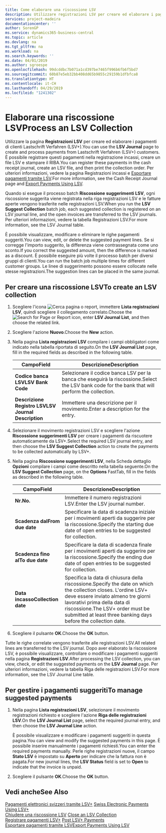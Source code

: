 ```yaml
---
title: Come elaborare una riscossione LSV
description: Utilizzare registrazioni LSV per creare ed elaborare i pagamenti di clienti Lastschrift Verfahren (LSV+). È possibile registrare questi pagamenti nella registrazione incassi, creare un file LSV e stampare il RIBA.
services: project-madeira
documentationcenter: ''
author: SorenGP
ms.service: dynamics365-business-central
ms.topic: article
ms.devlang: na
ms.tgt_pltfrm: na
ms.workload: na
ms.search.keywords: ''
ms.date: 04/01/2019
ms.author: sgroespe
ms.openlocfilehash: 99dcddbc7b071a1cd397be7465f996b6fb6f5bd7
ms.sourcegitcommit: 60b87e5eb32bb408dd65b9855c29159b1dfbfca8
ms.translationtype: HT
ms.contentlocale: it-CH
ms.lasthandoff: 04/29/2019
ms.locfileid: "1241302"
---
```

# <a name="process-an-lsv-collection"></a><span data-ttu-id="0c7f9-104">Elaborare una riscossione LSV</span><span class="sxs-lookup"><span data-stu-id="0c7f9-104">Process an LSV Collection</span></span>
<span data-ttu-id="0c7f9-105">Utilizzare la pagina **Registrazioni LSV** per creare ed elaborare i pagamenti di clienti Lastschrift Verfahren (LSV+).</span><span class="sxs-lookup"><span data-stu-id="0c7f9-105">You can use the **LSV Journal** page to create and process payments from Lastschrift Verfahren (LSV+) customers.</span></span> <span data-ttu-id="0c7f9-106">È possibile registrare questi pagamenti nella registrazione incassi, creare un file LSV e stampare il RIBA.</span><span class="sxs-lookup"><span data-stu-id="0c7f9-106">You can register these payments in the cash receipt journal, create an LSV file, and then print the collection order.</span></span> <span data-ttu-id="0c7f9-107">Per ulteriori informazioni, vedere la pagina Registrazioni incassi e [Esportare pagamenti tramite LSV](how-to-export-payments-using-lsv.md).</span><span class="sxs-lookup"><span data-stu-id="0c7f9-107">For more information, see the Cash Receipt Journal page and [Export Payments Using LSV](how-to-export-payments-using-lsv.md).</span></span>  

<span data-ttu-id="0c7f9-108">Quando si esegue il processo batch **Riscossione suggerimenti LSV**, ogni riscossione suggerita viene registrata nella riga registrazioni LSV e le fatture aperte vengono trasferite nelle registrazioni LSV.</span><span class="sxs-lookup"><span data-stu-id="0c7f9-108">When you run the **LSV Suggest Collection** batch job, each suggested collection is registered on an LSV journal line, and the open invoices are transferred to the LSV journals.</span></span> <span data-ttu-id="0c7f9-109">Per ulteriori informazioni, vedere la tabella Registrazioni LSV.</span><span class="sxs-lookup"><span data-stu-id="0c7f9-109">For more information, see the LSV Journal table.</span></span>  

<span data-ttu-id="0c7f9-110">È possibile visualizzare, modificare o eliminare le righe pagamenti suggeriti.</span><span class="sxs-lookup"><span data-stu-id="0c7f9-110">You can view, edit, or delete the suggested payment lines.</span></span> <span data-ttu-id="0c7f9-111">Se si corregge l'importo suggerito, la differenza viene contrassegnata come uno sconto.</span><span class="sxs-lookup"><span data-stu-id="0c7f9-111">If you correct the suggested amount, then the difference is marked as a discount.</span></span> <span data-ttu-id="0c7f9-112">È possibile eseguire più volte il processo batch per diversi gruppi di clienti.</span><span class="sxs-lookup"><span data-stu-id="0c7f9-112">You can run the batch job multiple times for different customer groups.</span></span> <span data-ttu-id="0c7f9-113">Le linee di suggerimento possono essere collocate nelle stesse registrazioni.</span><span class="sxs-lookup"><span data-stu-id="0c7f9-113">The suggestion lines can be placed in the same journal.</span></span>  

## <a name="to-create-an-lsv-collection"></a><span data-ttu-id="0c7f9-114">Per creare una riscossione LSV</span><span class="sxs-lookup"><span data-stu-id="0c7f9-114">To create an LSV collection</span></span>  

1.  <span data-ttu-id="0c7f9-115">Scegliere l'icona ![Cerca pagina o report](../../media/ui-search/search_small.png "Cerca pagina o report"), immettere **Lista registrazioni LSV**, quindi scegliere il collegamento correlato.</span><span class="sxs-lookup"><span data-stu-id="0c7f9-115">Choose the ![Search for Page or Report](../../media/ui-search/search_small.png "Search for Page or Report icon") icon, enter **LSV Journal List**, and then choose the related link.</span></span>  
2.  <span data-ttu-id="0c7f9-116">Scegliere l'azione **Nuovo**.</span><span class="sxs-lookup"><span data-stu-id="0c7f9-116">Choose the **New** action.</span></span>  
3.  <span data-ttu-id="0c7f9-117">Nella pagina **Lista registrazioni LSV** compilare i campi obbligatori come indicato nella tabella riportata di seguito.</span><span class="sxs-lookup"><span data-stu-id="0c7f9-117">On the **LSV Journal List** page, fill in the required fields as described in the following table.</span></span>  

    |<span data-ttu-id="0c7f9-118">Campo</span><span class="sxs-lookup"><span data-stu-id="0c7f9-118">Field</span></span>|<span data-ttu-id="0c7f9-119">Descrizione</span><span class="sxs-lookup"><span data-stu-id="0c7f9-119">Description</span></span>|  
    |---------------------------------|---------------------------------------|  
    |<span data-ttu-id="0c7f9-120">**Codice banca LSV**</span><span class="sxs-lookup"><span data-stu-id="0c7f9-120">**LSV Bank Code**</span></span>|<span data-ttu-id="0c7f9-121">Selezionare il codice banca LSV per la banca che eseguirà la riscossione.</span><span class="sxs-lookup"><span data-stu-id="0c7f9-121">Select the LSV bank code for the bank that will perform the collection.</span></span>|  
    |<span data-ttu-id="0c7f9-122">**Descrizione Registro LSV**</span><span class="sxs-lookup"><span data-stu-id="0c7f9-122">**LSV Journal Description**</span></span>|<span data-ttu-id="0c7f9-123">Immettere una descrizione per il movimento.</span><span class="sxs-lookup"><span data-stu-id="0c7f9-123">Enter a description for the entry.</span></span>|

4.  <span data-ttu-id="0c7f9-124">Selezionare il movimento registrazioni LSV e scegliere l'azione **Riscossione suggerimenti LSV** per creare i pagamenti da riscuotere automaticamente da LSV+.</span><span class="sxs-lookup"><span data-stu-id="0c7f9-124">Select the required LSV journal entry, and then choose the **LSV Suggest Collection** action to create the payments to be collected automatically by LSV+.</span></span>  
5.  <span data-ttu-id="0c7f9-125">Nella pagina **Riscossione suggerimenti LSV**, nella Scheda dettaglio **Opzioni** compilare i campi come descritto nella tabella seguente.</span><span class="sxs-lookup"><span data-stu-id="0c7f9-125">On the **LSV Suggest Collection** page, on the **Options** FastTab, fill in the fields as described in the following table.</span></span>  

    |<span data-ttu-id="0c7f9-126">Campo</span><span class="sxs-lookup"><span data-stu-id="0c7f9-126">Field</span></span>|<span data-ttu-id="0c7f9-127">Descrizione</span><span class="sxs-lookup"><span data-stu-id="0c7f9-127">Description</span></span>|  
    |---------------------------------|---------------------------------------|  
    |<span data-ttu-id="0c7f9-128">**Nr.**</span><span class="sxs-lookup"><span data-stu-id="0c7f9-128">**No.**</span></span>|<span data-ttu-id="0c7f9-129">Immettere il numero registrazioni LSV.</span><span class="sxs-lookup"><span data-stu-id="0c7f9-129">Enter the LSV journal number.</span></span>|  
    |<span data-ttu-id="0c7f9-130">**Scadenza dal**</span><span class="sxs-lookup"><span data-stu-id="0c7f9-130">**From due date**</span></span>|<span data-ttu-id="0c7f9-131">Specificare la data di scadenza iniziale per i movimenti aperti da suggerire per la riscossione.</span><span class="sxs-lookup"><span data-stu-id="0c7f9-131">Specify the starting due date of open entries to be suggested for collection.</span></span>|  
    |<span data-ttu-id="0c7f9-132">**Scadenza fino al**</span><span class="sxs-lookup"><span data-stu-id="0c7f9-132">**To due date**</span></span>|<span data-ttu-id="0c7f9-133">Specificare la data di scadenza finale per i movimenti aperti da suggerire per la riscossione.</span><span class="sxs-lookup"><span data-stu-id="0c7f9-133">Specify the ending due date of open entries to be suggested for collection.</span></span>|  
    |<span data-ttu-id="0c7f9-134">**Data incasso**</span><span class="sxs-lookup"><span data-stu-id="0c7f9-134">**Collection date**</span></span>|<span data-ttu-id="0c7f9-135">Specifica la data di chiusura della riscossione.</span><span class="sxs-lookup"><span data-stu-id="0c7f9-135">Specify the date on which the collection closes.</span></span> <span data-ttu-id="0c7f9-136">L'ordine LSV+ deve essere inviato almeno tre giorni lavorativi prima della data di riscossione.</span><span class="sxs-lookup"><span data-stu-id="0c7f9-136">The LSV+ order must be submitted at least three banking days before the collection date.</span></span>|  

6.  <span data-ttu-id="0c7f9-137">Scegliere il pulsante **OK**.</span><span class="sxs-lookup"><span data-stu-id="0c7f9-137">Choose the **OK** button.</span></span>  

<span data-ttu-id="0c7f9-138">Tutte le righe correlate vengono trasferite alle registrazioni LSV.</span><span class="sxs-lookup"><span data-stu-id="0c7f9-138">All related lines are transferred to the LSV journal.</span></span> <span data-ttu-id="0c7f9-139">Dopo aver elaborato la riscossione LSV, è possibile visualizzare, controllare o modificare i pagamenti suggeriti nella pagina **Registrazioni LSV**.</span><span class="sxs-lookup"><span data-stu-id="0c7f9-139">After processing the LSV collection, you can view, check, or edit the suggested payments on the **LSV Journal** page.</span></span> <span data-ttu-id="0c7f9-140">Per ulteriori informazioni, vedere la tabella Riga delle registrazioni LSV.</span><span class="sxs-lookup"><span data-stu-id="0c7f9-140">For more information, see the LSV Journal Line table.</span></span>  

## <a name="to-manage-suggested-payments"></a><span data-ttu-id="0c7f9-141">Per gestire i pagamenti suggeriti</span><span class="sxs-lookup"><span data-stu-id="0c7f9-141">To manage suggested payments</span></span>  

1.  <span data-ttu-id="0c7f9-142">Nella pagina **Lista registrazioni LSV**, selezionare il movimento registrazioni richiesto e scegliere l'azione **Riga delle registrazioni LSV**.</span><span class="sxs-lookup"><span data-stu-id="0c7f9-142">On the **LSV Journal List** page, select the required journal entry, and then choose the **LSV Journal Line** action.</span></span>  

    <span data-ttu-id="0c7f9-143">È possibile visualizzare e modificare i pagamenti suggeriti in questa pagina.</span><span class="sxs-lookup"><span data-stu-id="0c7f9-143">You can view and modify the suggested payments in this page.</span></span> <span data-ttu-id="0c7f9-144">È possibile inserire manualmente i pagamenti richiesti.</span><span class="sxs-lookup"><span data-stu-id="0c7f9-144">You can enter the required payments manually.</span></span> <span data-ttu-id="0c7f9-145">Perle righe registrazioni nuove, il campo **Stato LSV** è impostato su **Aperto** per indicare che la fattura non è pagata.</span><span class="sxs-lookup"><span data-stu-id="0c7f9-145">For new journal lines, the **LSV Status** field is set to **Open** to indicate that the invoice is unpaid.</span></span>  

3.  <span data-ttu-id="0c7f9-146">Scegliere il pulsante **OK**.</span><span class="sxs-lookup"><span data-stu-id="0c7f9-146">Choose the **OK** button.</span></span>  

## <a name="see-also"></a><span data-ttu-id="0c7f9-147">Vedi anche</span><span class="sxs-lookup"><span data-stu-id="0c7f9-147">See Also</span></span>  
 <span data-ttu-id="0c7f9-148">[Pagamenti elettronici svizzeri tramite LSV+](swiss-electronic-payments-using-lsv-.md) </span><span class="sxs-lookup"><span data-stu-id="0c7f9-148">[Swiss Electronic Payments Using LSV+](swiss-electronic-payments-using-lsv-.md) </span></span>  
 <span data-ttu-id="0c7f9-149">[Chiudere una riscossione LSV](how-to-close-an-lsv-collection.md) </span><span class="sxs-lookup"><span data-stu-id="0c7f9-149">[Close an LSV Collection](how-to-close-an-lsv-collection.md) </span></span>  
 <span data-ttu-id="0c7f9-150">[Registrare pagamenti LSV+](how-to-post-lsv-payments.md) </span><span class="sxs-lookup"><span data-stu-id="0c7f9-150">[Post LSV+ Payments](how-to-post-lsv-payments.md) </span></span>  
 [<span data-ttu-id="0c7f9-151">Esportare pagamenti tramite LSV</span><span class="sxs-lookup"><span data-stu-id="0c7f9-151">Export Payments Using LSV</span></span>](how-to-export-payments-using-lsv.md)
